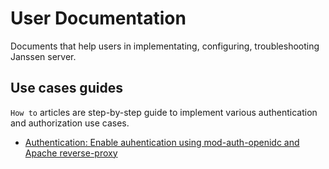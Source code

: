 # User Documentation

Documents that help users in implementating, configuring, troubleshooting Janssen server.
## Use cases guides
`How to` articles are step-by-step guide to implement various authentication and authorization use cases.
- [Authentication: Enable auhentication using mod-auth-openidc and Apache reverse-proxy](how-to/authn-with-apache-reverse-proxy.md)
